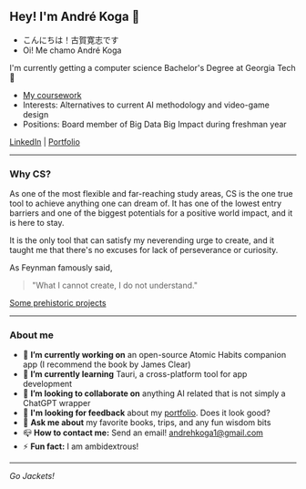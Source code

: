 ## Hey! I'm André Koga 👋

- こんにちは！古賀寛志です
- Oi! Me chamo André Koga

I'm currently getting a computer science Bachelor's Degree at Georgia Tech 🐝

- [My coursework](https://github.com/andre-koga/andre-koga/blob/main/coursework.md)
- Interests: Alternatives to current AI methodology and video-game design
- Positions: Board member of Big Data Big Impact during freshman year

[LinkedIn](https://linkedin.com/andrehkoga) | [Portfolio](https://andrekoga.com)

---

### Why CS?

As one of the most flexible and far-reaching study areas, CS is the one true tool to achieve anything one can dream of. It has one of the lowest entry barriers and one of the biggest potentials for a positive world impact, and it is here to stay.

It is the only tool that can satisfy my neverending urge to create, and it taught me that there's no excuses for lack of perseverance or curiosity.

As Feynman famously said,

> "What I cannot create, I do not understand."

[Some prehistoric projects]([https:](https://github.com/andre-koga/andre-koga/blob/main/old-projects.md))

---

### About me

- 🔭 **I’m currently working on** an open-source Atomic Habits companion app (I recommend the book by James Clear)
- 🌱 **I’m currently learning** Tauri, a cross-platform tool for app development
- 👯 **I’m looking to collaborate on** anything AI related that is not simply a ChatGPT wrapper
- 🧐 **I'm looking for feedback** about my [portfolio](https://andrekoga.com). Does it look good?
- 💬 **Ask me about** my favorite books, trips, and any fun wisdom bits
- 📪 **How to contact me:** Send an email! andrehkoga1@gmail.com
- ⚡ **Fun fact:** I am ambidextrous!

---

*Go Jackets!*
